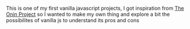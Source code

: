 This is one of my first vanilla javascript projects, I got inspiration from [The Onin Project](https://www.theodinproject.com/lessons/node-path-javascript-library) so I wanted to make my own thing and explore a bit the possibilites of vanilla js to understand its pros and cons 